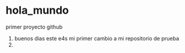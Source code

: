 # hola_mundo
primer proyecto github

1. buenos dias este e4s mi primer cambio a mi repositorio de prueba
2. 
